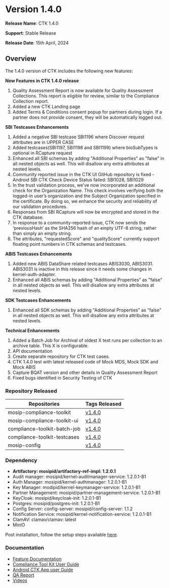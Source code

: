 # Version 1.4.0

**Release Name**: CTK 1.4.0

**Support**: Stable Release

**Release Date**: 15th April, 2024

## Overview

The 1.4.0 version of CTK includes the following new features:

**New Features in CTK 1.4.0 release** 
1. Quality Assessment Report is now available for Quality Assessment Collections.
   This report is eligible for review, similar to the Compliance Collection report.
2. Added a new CTK Landing page
3. Added Terms & Conditions consent popup for partners during login. If a partner does not provide consent, they will be automatically logged out.

**SBI Testcases Enhancements**
1. Added a negative SBI testcase SBI1196 where Discover request attributes are in UPPER CASE
2. Added testcases(SBI1197, SBI1198 and SBI1199) where bioSubTypes is optional in RCapture request
3. Enhanced all SBI schemas by adding "Additional Properties" as "false" in all nested objects as well. This will disallow any extra attributes at nested levels.
4. Community reported issue in the CTK UI GitHub repository is fixed - Android SBI CTK Check Device Status failed: SBI1028, SBI1029
5. In the trust validation process, we’ve now incorporated an additional check for the Organization Name. This check involves verifying both the logged-in user’s organization and the Subject Organization specified in the certificate. By doing so, we enhance the security and reliability of our validation procedures.
6. Responses from SBI RCapture will now be encrypted and stored in the CTK database.
7. In response to a community-reported issue, CTK now sends the ‘previousHash’ as the SHA256 hash of an empty UTF-8 string, rather than simply an empty string.
8. The attributes, "requestedScore" and "qualityScore" currently support floating point numbers in CTK schemas and testcases.

**ABIS Testcases Enhancements**
1. Added new ABIS DataShare related testcases ABIS3030, ABIS3031. ABIS3031 is inactive in this release since it needs some changes in kernel-auth-adapter. 
2. Enhanced all ABIS schemas by adding "Additional Properties" as "false" in all nested objects as well. This will disallow any extra attributes at nested levels.

**SDK Testcases Enhancements**
1. Enhanced all SDK schemas by adding "Additional Properties" as "false" in all nested objects as well. This will disallow any extra attributes at nested levels.

**Technical Enhancements**
1. Added a Batch Job for Archival of oldest X test runs per collection to an archive table. This X is configurable.
2. API documentation
3. Create separate repository for CTK test cases.
4. CTK 1.4.0 test with latest released code of Mock MDS, Mock SDK and Mock ABIS
5. Capture BQAT version and other details in Quality Assessment Report
6. Fixed bugs identified in Security Testing of CTK
   
### Repository Released

| Repositories                | Tags Released                                                                |
| --------------------------- | -----------------------------------------------------------------------------|
| mosip-compliance-toolkit    | [v1.4.0](https://github.com/mosip/mosip-compliance-toolkit/tree/v1.4.0)      |
| mosip-compliance-toolkit-ui | [v1.4.0](https://github.com/mosip/mosip-compliance-toolkit-ui/tree/v1.4.0)   |
| compliance-toolkit-batch-job| [v1.4.0](https://github.com/mosip/compliance-toolkit-batch-job/tree/v1.4.0)  |
| compliance-toolkit-testcases| [v1.4.0](https://github.com/mosip/compliance-toolkit-testcases/tree/v1.4.0)  |
| mosip-config                | [v1.4.0](https://github.com/mosip/mosip-config/tree/v1.4.0-CTK)              |

### Dependency

* **Artifactory: mosipid/artifactory-ref-impl: 1.2.0.1** 
* Audit manager: mosipid/kernel-auditmanager-service: 1.2.0.1-B1
* Auth Manager: mosipid/kernel-authmanager: 1.2.0.1-B1
* Key Manager: modipid/kernel-keymanager-service: 1.2.0.1-B1
* Partner Management: mosipid/partner-management-service: 1.2.0.1-B1
* KeyCloak: mosipid/keycloak-init: 1.2.0.1-B1
* Postgres: mosipid/postgres-init: 1.2.0.1-B1
* Config Server: config-server: mosipid/config-server: 1.1.2
* Notification Service: mosipid/kernel-notification-service: 1.2.0.1-B1
* ClamAV: clamav/clamav: latest
* MinIO

Post installation, follow the setup steps available [here](setup-steps-1.4.0.md).

### Documentation

* [Feature Documentation](./)
* [Compliance Tool Kit User Guide](user-guide.md)
* [Android CTK App user Guide](android-user-guide.md)
* [QA Report](test-report-1.4.0.md)
* [Videos](https://www.youtube.com/playlist?list=PLJH-POb\_55z8YYS\_qAk\_QNBQeiQ2VrtZD)

